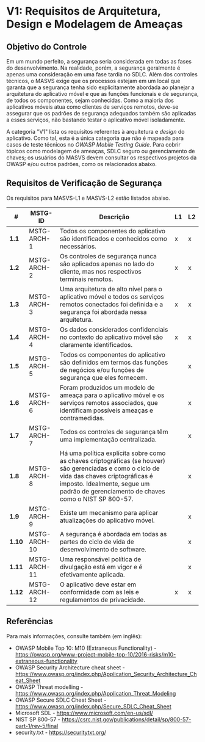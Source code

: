 # V1: Requisitos de Arquitetura, Design e Modelagem de Ameaças

## Objetivo do Controle

Em um mundo perfeito, a segurança seria considerada em todas as fases do desenvolvimento. Na realidade, porém, a segurança geralmente é apenas uma consideração em uma fase tardia no SDLC. Além dos controles técnicos, o MASVS exige que os processos estejam em um local que garanta que a segurança tenha sido explicitamente abordada ao planejar a arquitetura do aplicativo móvel e que as funções funcionais e de segurança, de todos os componentes, sejam conhecidas. Como a maioria dos aplicativos móveis atua como clientes de serviços remotos, deve-se assegurar que os padrões de segurança adequados também são aplicadas a esses serviços, não bastando testar o aplicativo móvel isoladamente.

A categoria "V1" lista os requisitos referentes à arquitetura e _design_ do aplicativo. Como tal, esta é a única categoria que não é mapeada para casos de teste técnicos no _OWASP Mobile Testing Guide_. Para cobrir tópicos como modelagem de ameaças, SDLC seguro ou gerenciamento de chaves; os usuários do MASVS devem consultar os respectivos projetos da OWASP e/ou outros padrões, como os relacionados abaixo.

## Requisitos de Verificação de Segurança

Os requisitos para MASVS-L1 e MASVS-L2 estão listados abaixo.

| # | MSTG-ID | Descrição | L1 | L2 |
| -- | ---------- | ---------------------- | - | - |
| **1.1** | MSTG-ARCH-1 | Todos os componentes do aplicativo são identificados e conhecidos como necessários. | x | x |
| **1.2** | MSTG-ARCH-2 | Os controles de segurança nunca são aplicados apenas no lado do cliente, mas nos respectivos terminais remotos. | x | x |
| **1.3** | MSTG-ARCH-3 | Uma arquitetura de alto nível para o aplicativo móvel e todos os serviços remotos conectados foi definida e a segurança foi abordada nessa arquitetura. | x | x |
| **1.4** | MSTG-ARCH-4 | Os dados considerados confidenciais no contexto do aplicativo móvel são claramente identificados. | x | x |
| **1.5** | MSTG-ARCH-5 | Todos os componentes do aplicativo são definidos em termos das funções de negócios e/ou funções de segurança que eles fornecem. |   | x |
| **1.6** | MSTG-ARCH-6 | Foram produzidos um modelo de ameaça para o aplicativo móvel e os serviços remotos associados, que identificam possíveis ameaças e contramedidas. |   | x |
| **1.7** | MSTG-ARCH-7 | Todos os controles de segurança têm uma implementação centralizada. |   | x |
| **1.8** | MSTG-ARCH-8 | Há uma política explícita sobre como as chaves criptográficas (se houver) são gerenciadas e como o ciclo de vida das chaves criptográficas é imposto. Idealmente, segue um padrão de gerenciamento de chaves como o NIST SP 800-57. |   | x |
| **1.9** | MSTG-ARCH-9 | Existe um mecanismo para aplicar atualizações do aplicativo móvel. |   | x |
| **1.10** | MSTG-ARCH-10 | A segurança é abordada em todas as partes do ciclo de vida de desenvolvimento de software. |   | x |
| **1.11** | MSTG-ARCH-11 | Uma responsável política de divulgação está em vigor e é efetivamente aplicada. |   | x |
| **1.12** | MSTG-ARCH-12 | O aplicativo deve estar em conformidade com as leis e regulamentos de privacidade. | x | x |

## Referências

Para mais informações, consulte também (em inglês):

- OWASP Mobile Top 10: M10 (Extraneous Functionality) - <https://owasp.org/www-project-mobile-top-10/2016-risks/m10-extraneous-functionality>
- OWASP Security Architecture cheat sheet - <https://www.owasp.org/index.php/Application_Security_Architecture_Cheat_Sheet>
- OWASP Threat modelling - <https://www.owasp.org/index.php/Application_Threat_Modeling>
- OWASP Secure SDLC Cheat Sheet - <https://www.owasp.org/index.php/Secure_SDLC_Cheat_Sheet>
- Microsoft SDL - <https://www.microsoft.com/en-us/sdl/>
- NIST SP 800-57 - <https://csrc.nist.gov/publications/detail/sp/800-57-part-1/rev-5/final>
- security.txt - <https://securitytxt.org/>
